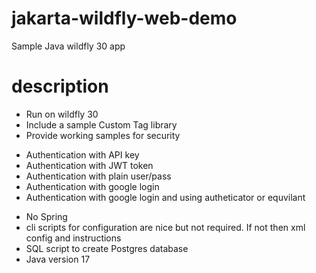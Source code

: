 # jakarta-wildfly-web-demo
Sample Java wildfly 30 app

# description
- Run on wildfly 30
- Include a sample Custom Tag library
- Provide working samples for security
 * Authentication with API key
 * Authentication with JWT token
 * Authentication with plain user/pass
 * Authentication with google login
 * Authentication with google login and using autheticator or equvilant
- No Spring
- cli scripts for configuration are nice but not required. If not then xml config and instructions
- SQL script to create Postgres database
- Java version 17
